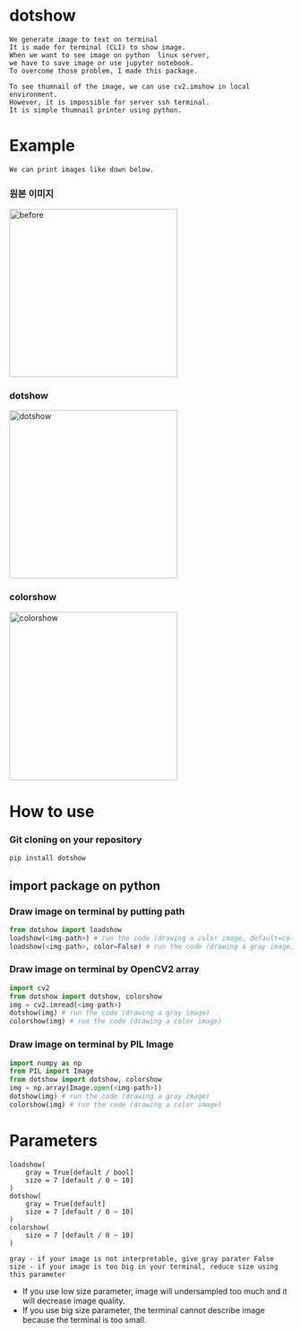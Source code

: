 # dotshow
    We generate image to text on terminal
    It is made for terminal (CLI) to show image.
    When we want to see image on python  linux server, 
    we have to save image or use jupyter notebook.
    To overcome those problem, I made this package.

    To see thumnail of the image, we can use cv2.imshow in local environment.
    However, it is impossible for server ssh terminal.
    It is simple thumnail printer using python.
    

# Example
    We can print images like down below.
### 원본 이미지
<img width="300" alt="before" src="https://user-images.githubusercontent.com/50725139/140743113-9db67704-0a93-4f58-9542-a893b915a543.png">

### dotshow
<img width="300" alt="dotshow" src="https://user-images.githubusercontent.com/50725139/140743199-64cac4d2-08be-4b23-9f21-393b2577bc51.png">

### colorshow
<img width="300" alt="colorshow" src="https://user-images.githubusercontent.com/50725139/201597516-fd367a3b-5106-4b75-b02f-4435a00f54b9.png">


<!-- <img width="300" align = "left"  alt="before" src="https://user-images.githubusercontent.com/50725139/140743399-5daf658c-085e-44f5-8e65-d9821f53512d.png">
<img width="300" alt="after" src="https://user-images.githubusercontent.com/50725139/140743425-35af69bf-3aca-4105-9c3b-4540b846ad7f.png"> -->


# How to use
### Git cloning on your repository
    pip install dotshow
    
## import package on python
### Draw image on terminal by putting path
```python
from dotshow import loadshow
loadshow(<img-path>) # run the code (drawing a color image, default=color)
loadshow(<img-path>, color=False) # run the code (drawing a gray image)
```

### Draw image on terminal by OpenCV2 array
```python
import cv2
from dotshow import dotshow, colorshow
img = cv2.imread(<img-path>)
dotshow(img) # run the code (drawing a gray image)
colorshow(img) # run the code (drawing a color image)
````

### Draw image on terminal by PIL Image
```python
import numpy as np
from PIL import Image
from dotshow import dotshow, colorshow
img = np.array(Image.open(<img-path>))
dotshow(img) # run the code (drawing a gray image)
colorshow(img) # run the code (drawing a color image)
```

# Parameters
    loadshow(
        gray = True[default / bool]
        size = 7 [default / 0 ~ 10]
    )
    dotshow(
        gray = True[default]
        size = 7 [default / 0 ~ 10]
    )
    colorshow(
        size = 7 [default / 0 ~ 10]
    )
    
    gray - if your image is not interpretable, give gray parater False
    size - if your image is too big in your terminal, reduce size using this parameter
    
* If you use low size parameter, image will undersampled too much and it will decrease image quality.
* If you use big size parameter, the terminal cannot describe image because the terminal is too small.

    
